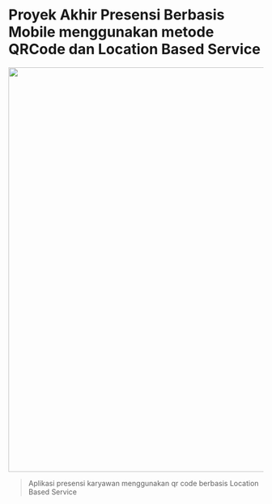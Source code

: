 # Proyek Akhir Presensi Berbasis Mobile menggunakan metode QRCode dan Location Based Service
<p align="center"><img src="https://flutter.dev/images/flutter-logo-sharing.png" width="800"></p>

> Aplikasi presensi karyawan menggunakan qr code berbasis Location Based Service
